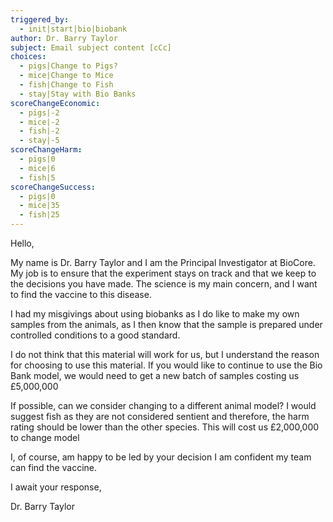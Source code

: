 ```yaml
---
triggered_by:
  - init|start|bio|biobank
author: Dr. Barry Taylor
subject: Email subject content [cCc]
choices:
  - pigs|Change to Pigs?
  - mice|Change to Mice
  - fish|Change to Fish
  - stay|Stay with Bio Banks
scoreChangeEconomic:
  - pigs|-2
  - mice|-2
  - fish|-2
  - stay|-5
scoreChangeHarm:
  - pigs|0
  - mice|6
  - fish|5
scoreChangeSuccess:
  - pigs|0
  - mice|35
  - fish|25
---
```

Hello,

My name is Dr. Barry Taylor and I am the Principal Investigator at BioCore. My job is to ensure that the experiment stays on track and that we keep to the decisions you have made. The science is my main concern, and I want to find the vaccine to this disease.

I had my misgivings about using biobanks as I do like to make my own samples from the animals, as I then know that the sample is prepared under controlled conditions to a good standard.

I do not think that this material will work for us, but I understand the reason for choosing to use this material. If you would like to continue to use the Bio Bank model, we would need to get a new batch of samples costing us £5,000,000

If possible, can we consider changing to a different animal model? I would suggest fish as they are not considered sentient and therefore, the harm rating should be lower than the other species. This will cost us £2,000,000 to change model

I, of course, am happy to be led by your decision I am confident my team can find the vaccine.

I await your response,

Dr. Barry Taylor
